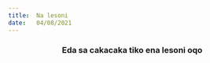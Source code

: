 ```yaml
---
title:  Na lesoni
date:   04/08/2021
---
```


### <center>Eda sa cakacaka tiko ena lesoni oqo</center>